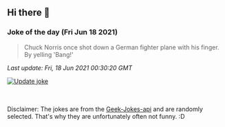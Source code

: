 ## Hi there 👋

### Joke of the day (Fri Jun 18 2021)
<!-- joke -->
>Chuck Norris once shot down a German fighter plane with his finger. By yelling 'Bang!'
<!-- /joke -->

*Last update: Fri, 18 Jun 2021 00:30:20 GMT*

[![Update joke](https://github.com/nclskfm/nclskfm/actions/workflows/joke.yml/badge.svg)](https://github.com/nclskfm/nclskfm/actions/workflows/joke.yml)

<br><br>
Disclaimer: The jokes are from the [Geek-Jokes-api](https://github.com/sameerkumar18/geek-joke-api) and are randomly selected. That's why they are unfortunately often not funny. :D
